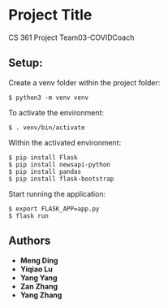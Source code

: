 # Project Title

CS 361 Project Team03-COVIDCoach

## Setup:
Create a venv folder within the project folder:
```
$ python3 -m venv venv
```
To activate the environment:
```
$ . venv/bin/activate
```
Within the activated environment:
```
$ pip install Flask
$ pip install newsapi-python
$ pip install pandas
$ pip install flask-bootstrap
```
Start running the application:
```
$ export FLASK_APP=app.py
$ flask run
```
## Authors

* **Meng Ding** 
* **Yiqiao Lu** 
* **Yang Yang** 
* **Zan Zhang** 
* **Yang Zhang** 
